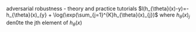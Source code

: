 adversarial robustness - theory and practice tutorials 
$l(h_{\theta}(x)-y)=-h_{\theta}(x)_{y} + \log(\exp(\sum_{j=1}^{K}h_{\theta}(x)_{j})$
where $h_{\theta}(x)_{j}$ den0te the jth element of $h_{\theta}(x)$


